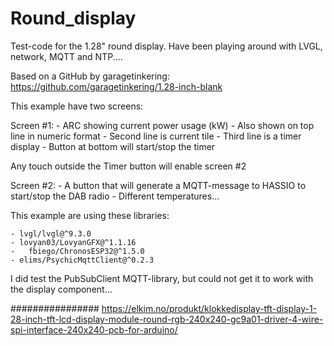 # Round_display
Test-code for the 1.28" round display.
Have been playing around with LVGL, network, MQTT and NTP....

Based on a GitHub by garagetinkering:
	https://github.com/garagetinkering/1.28-inch-blank


This example have two screens:

Screen #1:
	- ARC showing current power usage (kW)
	- Also shown on top line in numeric format
	- Second line is current tile
	- Third line is a timer display
	- Button at bottom will start/stop the timer

Any touch outside the Timer button will enable screen #2

Screen #2:
	- A button that will generate a MQTT-message to HASSIO to start/stop the DAB radio
	- Different temperatures...

This example are using these libraries:

	- lvgl/lvgl@^9.3.0
	- lovyan03/LovyanGFX@^1.1.16
	-	fbiego/ChronosESP32@^1.5.0
	- elims/PsychicMqttClient@^0.2.3

I did test the PubSubClient MQTT-library, but could not get it to work with the display component...

################
https://elkim.no/produkt/klokkedisplay-tft-display-1-28-inch-tft-lcd-display-module-round-rgb-240x240-gc9a01-driver-4-wire-spi-interface-240x240-pcb-for-arduino/
